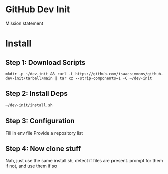 # GitHub Dev Init

Mission statement

# Install

## Step 1: Download Scripts

    mkdir -p ~/dev-init && curl -L https://github.com/isaacsimmons/github-dev-init/tarball/main | tar xz --strip-components=1 -C ~/dev-init

## Step 2: Install Deps

    ~/dev-init/install.sh

## Step 3: Configuration

Fill in env file
Provide a repository list

## Step 4: Now clone stuff

Nah, just use the same install.sh, detect if files are present. prompt for them if not, and use them if so


